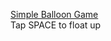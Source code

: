 [Simple Balloon Game](https://alexzrowe.github.io/Simple-Balloon-Game/) <br>
Tap SPACE to float up

